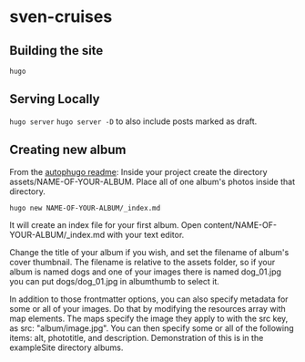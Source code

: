 # sven-cruises

## Building the site 
`hugo`

## Serving Locally
`hugo server`
`hugo server -D` to also include posts marked as draft.

## Creating new album
From the [autophugo readme](https://github.com/kc0bfv/autophugo/): 
Inside your project create the directory assets/NAME-OF-YOUR-ALBUM. Place all of one album's photos inside that directory.

`hugo new NAME-OF-YOUR-ALBUM/_index.md`

It will create an index file for your first album. Open content/NAME-OF-YOUR-ALBUM/_index.md with your text editor.

Change the title of your album if you wish, and set the filename of album's cover thumbnail. The filename is relative to the assets folder, so if your album is named dogs and one of your images there is named dog_01.jpg you can put dogs/dog_01.jpg in albumthumb to select it.

In addition to those frontmatter options, you can also specify metadata for some or all of your images. Do that by modifying the resources array with map elements. The maps specify the image they apply to with the src key, as src: "album/image.jpg". You can then specify some or all of the following items: alt, phototitle, and description. Demonstration of this is in the exampleSite directory albums.
